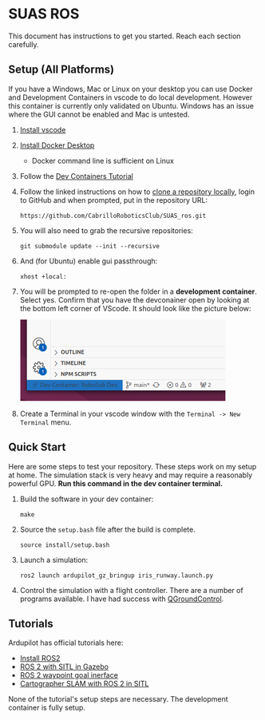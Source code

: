 # SUAS ROS 

This document has instructions to get you started. Reach each section carefully.

## Setup (All Platforms)

If you have a Windows, Mac or Linux on your desktop you can use Docker and Development Containers in vscode to do local development. However this container is currently only validated on Ubuntu. Windows has an issue where the GUI cannot be enabled and Mac is untested.


1. [Install vscode](https://code.visualstudio.com/)
1. [Install Docker Desktop](https://www.docker.com/products/docker-desktop/) 
    * Docker command line is sufficient on Linux
1. Follow the [Dev Containers Tutorial](https://code.visualstudio.com/docs/devcontainers/tutorial)
1. Follow the linked instructions on how to [clone a repository locally](https://code.visualstudio.com/docs/sourcecontrol/intro-to-git#_open-a-git-repository), login to GitHub and when prompted, put in the repository URL:

    ```
    https://github.com/CabrilloRoboticsClub/SUAS_ros.git    
    ```
1. You will also need to grab the recursive repositories:
    ```
    git submodule update --init --recursive
    ```
1. And (for Ubuntu) enable gui passthrough:
    ```
    xhost +local:
    ```

1. You will be prompted to re-open the folder in a **development container**. Select yes. Confirm that you have the devconainer open by looking at the bottom left corner of VScode. It should look like the picture below:

    ![](doc/dev-container.png)

1. Create a Terminal in your vscode window with the `Terminal -> New Terminal` menu. 

## Quick Start 

Here are some steps to test your repository. These steps work on my setup at home. The simulation stack is very heavy and may require a reasonably powerful GPU. **Run this command in the dev container terminal.**

1. Build the software in your dev container: 

    ```
    make
    ```

1. Source the `setup.bash` file after the build is complete.

    ```
    source install/setup.bash
    ```

1. Launch a simulation: 

    ```
    ros2 launch ardupilot_gz_bringup iris_runway.launch.py
    ```

1. Control the simulation with a flight controller. There are a number of programs available. I have had success with [QGroundControl](https://qgroundcontrol.com/). 

## Tutorials 

Ardupilot has official tutorials here:

* [Install ROS2](https://ardupilot.org/dev/docs/ros2.html)
* [ROS 2 with SITL in Gazebo](https://ardupilot.org/dev/docs/ros2-gazebo.html)
* [ROS 2 waypoint goal inerface](https://ardupilot.org/dev/docs/ros2-waypoint-goal-interface.html)
* [Cartographer SLAM with ROS 2 in SITL](https://ardupilot.org/dev/docs/ros2-cartographer-slam.html)

None of the tutorial's setup steps are necessary. The development container is fully setup. 
